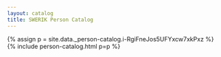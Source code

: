 ```yaml
---
layout: catalog
title: SWERIK Person Catalog
---
```

{% assign p = site.data._person-catalog.i-RgiFneJos5UFYxcw7xkPxz %}
{% include person-catalog.html p=p %}

